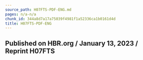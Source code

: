 ```yaml
---
source_path: H07FTS-PDF-ENG.md
pages: n/a-n/a
chunk_id: 344a8d7a17a75039f4981f1a52336ca1b0161d4d
title: H07FTS-PDF-ENG
---
```

## Published on HBR.org / January 13, 2023 / Reprint H07FTS
